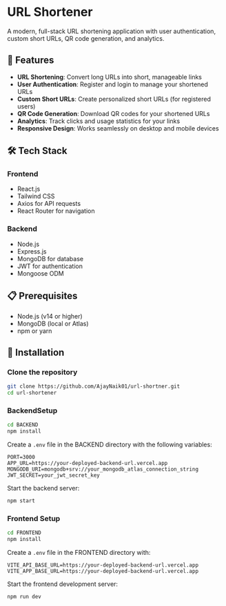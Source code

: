 ﻿# URL Shortener

A modern, full-stack URL shortening application with user authentication, custom short URLs, QR code generation, and analytics.

## 🚀 Features

- **URL Shortening**: Convert long URLs into short, manageable links
- **User Authentication**: Register and login to manage your shortened URLs
- **Custom Short URLs**: Create personalized short URLs (for registered users)
- **QR Code Generation**: Download QR codes for your shortened URLs
- **Analytics**: Track clicks and usage statistics for your links
- **Responsive Design**: Works seamlessly on desktop and mobile devices

## 🛠️ Tech Stack

### Frontend

- React.js
- Tailwind CSS
- Axios for API requests
- React Router for navigation

### Backend

- Node.js
- Express.js
- MongoDB for database
- JWT for authentication
- Mongoose ODM

## 📋 Prerequisites

- Node.js (v14 or higher)
- MongoDB (local or Atlas)
- npm or yarn

## 🔧 Installation

### Clone the repository

```bash
git clone https://github.com/AjayNaik01/url-shortner.git
cd url-shortener
```

### BackendSetup

```bash
cd BACKEND
npm install
```

Create a `.env` file in the BACKEND directory with the following variables:

```
PORT=3000
APP_URL=https://your-deployed-backend-url.vercel.app
MONGODB_URI=mongodb+srv://your_mongodb_atlas_connection_string
JWT_SECRET=your_jwt_secret_key
```

Start the backend server:

```bash
npm start
```

### Frontend Setup

```bash
cd FRONTEND
npm install
```

Create a `.env` file in the FRONTEND directory with:

```
VITE_API_BASE_URL=https://your-deployed-backend-url.vercel.app
VITE_APP_BASE_URL=https://your-deployed-backend-url.vercel.app
```

Start the frontend development server:

```bash
npm run dev
```
